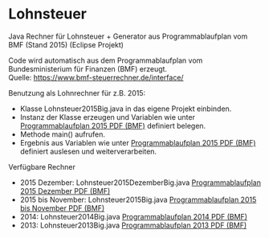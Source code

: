 Lohnsteuer
==========

Java Rechner für Lohnsteuer + Generator aus Programmablaufplan vom BMF (Stand 2015)
(Eclipse Projekt)

Code wird automatisch aus dem Programmablaufplan vom Bundesministerium für Finanzen (BMF) erzeugt.<br>
Quelle: <a target="_blank" href="https://www.bmf-steuerrechner.de/interface/">https:/&#47;www.bmf-steuerrechner.de/interface/</a>

Benutzung als Lohnrechner für z.B. 2015: 

  - Klasse Lohnsteuer2015Big.java in das eigene Projekt einbinden.
  - Instanz der Klasse erzeugen und Variablen wie unter <a target="_blank"  href="https://www.bmf-steuerrechner.de/pruefdaten/pap2015.pdf">Programmablaufplan 2015 PDF (BMF)</a> definiert belegen.
  - Methode main() aufrufen.
  - Ergebnis aus Variablen wie unter <a target="_blank"  href="https://www.bmf-steuerrechner.de/pruefdaten/pap2015.pdf">Programmablaufplan 2015 PDF (BMF)</a> definiert auslesen und weiterverarbeiten.


Verfügbare Rechner

  - 2015 Dezember: Lohnsteuer2015DezemberBig.java <a target="_blank"  href="https://www.bmf-steuerrechner.de/pruefdaten/pap2015Dezember.pdf">Programmablaufplan 2015 Dezember PDF (BMF)</a>
  - 2015 bis November: Lohnsteuer2015Big.java <a target="_blank"  href="https://www.bmf-steuerrechner.de/pruefdaten/pap2015bisNovember.pdf">Programmablaufplan 2015 bis November PDF (BMF)</a>
  - 2014: Lohnsteuer2014Big.java <a target="_blank"  href="https://www.bmf-steuerrechner.de/pruefdaten/pap2014.pdf">Programmablaufplan 2014 PDF (BMF)</a>
  - 2013: Lohnsteuer2013Big.java <a target="_blank"  href="https://www.bmf-steuerrechner.de/pruefdaten/pap2013_2.pdf">Programmablaufplan 2013 PDF (BMF)</a>

